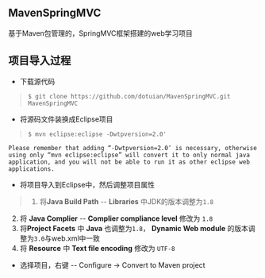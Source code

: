 ## MavenSpringMVC
基于Maven包管理的，SpringMVC框架搭建的web学习项目

## 项目导入过程
+ 下载源代码

> `$ git clone https://github.com/dotuian/MavenSpringMVC.git MavenSpringMVC` 

+ 将源码文件装换成Eclipse项目

> `$ mvn eclipse:eclipse -Dwtpversion=2.0'`

	Please remember that adding “-Dwtpversion=2.0″ is necessary, otherwise using only “mvn eclipse:eclipse” will convert it to only normal java application, and you will not be able to run it as other eclipse web applications.

+ 将项目导入到Eclipse中，然后调整项目属性

>1. 将**Java Build Path** -- **Libraries** 中JDK的版本调整为`1.8`
2. 将 **Java Complier** -- **Complier compliance level** 修改为 `1.8`
3. 将**Project Facets** 中 **Java** 也调整为`1.8`， **Dynamic Web module** 的版本调整为`3.0`与web.xml中一致
4. 将 **Resource** 中 **Text file encoding** 修改为  `UTF-8`

+ 选择项目，右键 -- Configure → Convert to Maven project 


